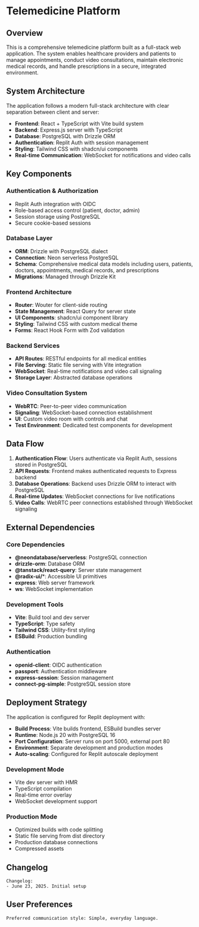 # Telemedicine Platform

## Overview

This is a comprehensive telemedicine platform built as a full-stack web application. The system enables healthcare providers and patients to manage appointments, conduct video consultations, maintain electronic medical records, and handle prescriptions in a secure, integrated environment.

## System Architecture

The application follows a modern full-stack architecture with clear separation between client and server:

- **Frontend**: React + TypeScript with Vite build system
- **Backend**: Express.js server with TypeScript
- **Database**: PostgreSQL with Drizzle ORM
- **Authentication**: Replit Auth with session management
- **Styling**: Tailwind CSS with shadcn/ui components
- **Real-time Communication**: WebSocket for notifications and video calls

## Key Components

### Authentication & Authorization
- Replit Auth integration with OIDC
- Role-based access control (patient, doctor, admin)
- Session storage using PostgreSQL
- Secure cookie-based sessions

### Database Layer
- **ORM**: Drizzle with PostgreSQL dialect
- **Connection**: Neon serverless PostgreSQL
- **Schema**: Comprehensive medical data models including users, patients, doctors, appointments, medical records, and prescriptions
- **Migrations**: Managed through Drizzle Kit

### Frontend Architecture
- **Router**: Wouter for client-side routing
- **State Management**: React Query for server state
- **UI Components**: shadcn/ui component library
- **Styling**: Tailwind CSS with custom medical theme
- **Forms**: React Hook Form with Zod validation

### Backend Services
- **API Routes**: RESTful endpoints for all medical entities
- **File Serving**: Static file serving with Vite integration
- **WebSocket**: Real-time notifications and video call signaling
- **Storage Layer**: Abstracted database operations

### Video Consultation System
- **WebRTC**: Peer-to-peer video communication
- **Signaling**: WebSocket-based connection establishment
- **UI**: Custom video room with controls and chat
- **Test Environment**: Dedicated test components for development

## Data Flow

1. **Authentication Flow**: Users authenticate via Replit Auth, sessions stored in PostgreSQL
2. **API Requests**: Frontend makes authenticated requests to Express backend
3. **Database Operations**: Backend uses Drizzle ORM to interact with PostgreSQL
4. **Real-time Updates**: WebSocket connections for live notifications
5. **Video Calls**: WebRTC peer connections established through WebSocket signaling

## External Dependencies

### Core Dependencies
- **@neondatabase/serverless**: PostgreSQL connection
- **drizzle-orm**: Database ORM
- **@tanstack/react-query**: Server state management
- **@radix-ui/***: Accessible UI primitives
- **express**: Web server framework
- **ws**: WebSocket implementation

### Development Tools
- **Vite**: Build tool and dev server
- **TypeScript**: Type safety
- **Tailwind CSS**: Utility-first styling
- **ESBuild**: Production bundling

### Authentication
- **openid-client**: OIDC authentication
- **passport**: Authentication middleware
- **express-session**: Session management
- **connect-pg-simple**: PostgreSQL session store

## Deployment Strategy

The application is configured for Replit deployment with:

- **Build Process**: Vite builds frontend, ESBuild bundles server
- **Runtime**: Node.js 20 with PostgreSQL 16
- **Port Configuration**: Server runs on port 5000, external port 80
- **Environment**: Separate development and production modes
- **Auto-scaling**: Configured for Replit autoscale deployment

### Development Mode
- Vite dev server with HMR
- TypeScript compilation
- Real-time error overlay
- WebSocket development support

### Production Mode
- Optimized builds with code splitting
- Static file serving from dist directory
- Production database connections
- Compressed assets

## Changelog
```
Changelog:
- June 23, 2025. Initial setup
```

## User Preferences
```
Preferred communication style: Simple, everyday language.
```